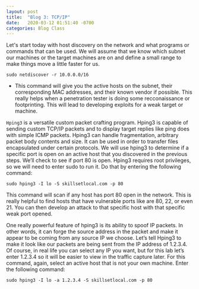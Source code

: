```yaml
---
layout: post
title:  "Blog 3: TCP/IP"
date:   2020-03-12 01:51:40 -0700
categories: Blog Class
---
```


Let's start today with host discovery on the network and what programs or commands that can be used. We will assume that we know which subnet our machines or the target machines are on and define a small range to make things move a little faster for us.
		
    sudo netdiscover -r 10.0.0.0/16

- This command will give you the active hosts on the subnet, their corresponding MAC addresses, and their known vendor if possible. This really helps when a penetration tester is doing some recconaissance or footprinting. This will lead to developing exploits for a weak target or machine.


`Hping3` is a versatile custom packet crafting program. Hping3 is capable of sending custom TCP/IP packets and to display target replies like ping does with simple ICMP packets. Hping3 can handle fragmentation, arbitrary packet body contents and size. It can be used in order to transfer files encapsulated under certain protocols. We will use hping3 to determine if a specific port is open on an active host that you discovered in the previous steps. We’ll check to see if port 80 is open. Hping3 requires root privileges, so we will need to enter sudo to run it. Do that by entering the following command:


	sudo hping3 -I lo -S skillsetlocal.com -p 80
  
  This command will scan if any host has port 80 open in the network. This is really helpful to find hosts that have vulnerable ports like are 80, 22, or even 21. You can then develop an attack to that specific host with that specific weak port opened.

One really powerful feature of hping3 is its ability to spoof IP packets. In other words, it can forge the source address in the packet and make it appear to be coming from any source IP we choose. 
Let’s tell Hping3 to make it look like our packets are being sent from the IP address of 1.2.3.4. Of course, in real life you can select any IP you want, but for this lab let’s enter 1.2.3.4 so it will be easier to view in the traffic capture later. For this command, again, select an active host that is not your own machine. Enter the following command:
		
    sudo hping3 -I lo -a 1.2.3.4 -S skillsetlocal.com -p 80
